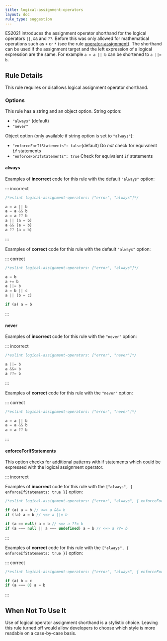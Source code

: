 ```yaml
---
title: logical-assignment-operators
layout: doc
rule_type: suggestion
---
```


ES2021 introduces the assignment operator shorthand for the logical operators `||`, `&&` and `??`.
Before this was only allowed for mathematical operations such as `+` or `*` (see the rule [operator-assignment](./operator-assignment)).
The shorthand can be used if the assignment target and the left expression of a logical expression are the same.
For example `a = a || b` can be shortened to `a ||= b`.

## Rule Details

This rule requires or disallows logical assignment operator shorthand.  

### Options

This rule has a string and an object option.
String option:

* `"always"` (default)
* `"never"`

Object option (only available if string option is set to `"always"`):

* `"enforceForIfStatements": false`(default) Do *not* check for equivalent `if` statements
* `"enforceForIfStatements": true` Check for equivalent `if` statements

#### always

Examples of **incorrect** code for this rule with the default `"always"` option:

::: incorrect

```js
/*eslint logical-assignment-operators: ["error", "always"]*/

a = a || b
a = a && b
a = a ?? b
a || (a = b)
a && (a = b)
a ?? (a = b)
```

:::

Examples of **correct** code for this rule with the default `"always"` option:

::: correct

```js
/*eslint logical-assignment-operators: ["error", "always"]*/

a = b
a += b
a ||= b
a = b || c
a || (b = c)

if (a) a = b
```

:::

#### never

Examples of **incorrect** code for this rule with the `"never"` option:

::: incorrect

```js
/*eslint logical-assignment-operators: ["error", "never"]*/

a ||= b
a &&= b
a ??= b
```

:::

Examples of **correct** code for this rule with the `"never"` option:

::: correct

```js
/*eslint logical-assignment-operators: ["error", "never"]*/

a = a || b
a = a && b
a = a ?? b
```

:::

#### enforceForIfStatements

This option checks for additional patterns with if statements which could be expressed with the logical assignment operator.

::: incorrect

Examples of **incorrect** code for this rule with the `["always", { enforceIfStatements: true }]` option:

```js
/*eslint logical-assignment-operators: ["error", "always", { enforceForIfStatements: true }]*/

if (a) a = b // <=> a &&= b
if (!a) a = b // <=> a ||= b

if (a == null) a = b // <=> a ??= b
if (a === null || a === undefined) a = b // <=> a ??= b
```

:::

Examples of **correct** code for this rule with the `["always", { enforceIfStatements: true }]` option:

::: correct

```js
/*eslint logical-assignment-operators: ["error", "always", { enforceForIfStatements: true }]*/

if (a) b = c
if (a === 0) a = b
```

:::

## When Not To Use It

Use of logical operator assignment shorthand is a stylistic choice. Leaving this rule turned off would allow developers to choose which style is more readable on a case-by-case basis.

